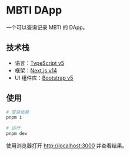 # MBTI DApp

一个可以查询记录 MBTI 的 DApp。

## 技术栈
- 语言：[TypeScript v5]( https://www.typescriptlang.org/)
- 框架：[Next.js v14](https://nextjs.org/)
- UI 组件库：[Bootstrap v5](https://getbootstrap.com/)

## 使用

```bash
# 安装依赖
pnpm i

# 运行
pnpm dev
```

使用浏览器打开 [http://localhost:3000](http://localhost:3000) 并查看结果。

